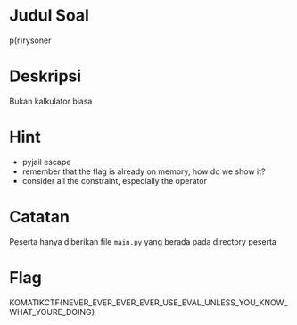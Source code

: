 # Judul Soal
p(r)rysoner

# Deskripsi
Bukan kalkulator biasa

# Hint
- pyjail escape
- remember that the flag is already on memory, how do we show it?
- consider all the constraint, especially the operator

# Catatan
Peserta hanya diberikan file `main.py` yang berada pada directory peserta

# Flag
KOMATIKCTF{NEVER_EVER_EVER_EVER_USE_EVAL_UNLESS_YOU_KNOW_WHAT_YOURE_DOING}
